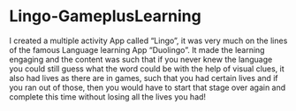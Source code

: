 # Lingo-GameplusLearning

I created a multiple activity App called “Lingo”, it was very much on the lines of the
famous Language learning App “Duolingo”. It made the learning engaging and the content was such that
if you never knew the language you could still guess what the word could be with the help of visual
clues, it also had lives as there are in games, such that you had certain lives and if you ran out of those,
then you would have to start that stage over again and complete this time without losing all the lives
you had!

